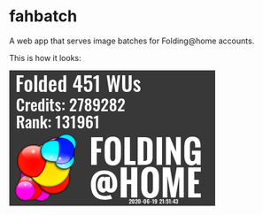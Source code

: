 # fahbatch

A web app that serves image batches for Folding@home accounts.

This is how it looks:

![Demo image](https://github.com/wiwie/fahbatch/blob/master/demo.png?raw=true)
